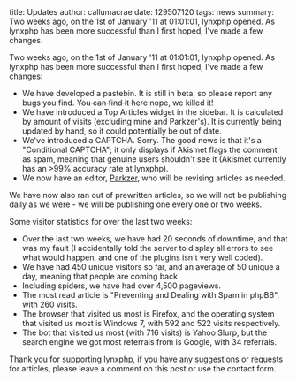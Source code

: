 <info>
title: Updates
author: callumacrae
date: 129507120
tags: news
summary: Two weeks ago, on the 1st of January '11 at 01:01:01, lynxphp opened. As lynxphp has been more successful than I first hoped, I've made a few changes.
</info>

Two weeks ago, on the 1st of January '11 at 01:01:01, lynxphp opened. As lynxphp has been more successful than I first hoped, I've made a few changes:

* We have developed a pastebin. It is still in beta, so please report any bugs you find. <s>You can find it here</s> nope, we killed it!
* We have introduced a Top Articles widget in the sidebar. It is calculated by amount of visits (excluding mine and Parkzer's). It is currently being updated by hand, so it could potentially be out of date.
* We've introduced a CAPTCHA. Sorry. The good news is that it's a "Conditional CAPTCHA"; it only displays if Akismet flags the comment as spam, meaning that genuine users shouldn't see it (Akismet currently has an >99% accuracy rate at lynxphp).
* We now have an editor, [Parkzer](http://parkzer.com), who will be revising articles as needed.

We have now also ran out of prewritten articles, so we will not be publishing daily as we were - we will be publishing one every one or two weeks.

Some visitor statistics for over the last two weeks:

* Over the last two weeks, we have had 20 seconds of downtime, and that was my fault (I accidentally told the server to display all errors to see what would happen, and one of the plugins isn't very well coded).
* We have had 450 unique visitors so far, and an average of 50 unique a day, meaning that people are coming back.
* Including spiders, we have had over 4,500 pageviews.
* The most read article is "Preventing and Dealing with Spam in phpBB", with 260 visits.
* The browser that visited us most is Firefox, and the operating system that visited us most is Windows 7, with 592 and 522 visits respectively.
* The bot that visited us most (with 716 visits) is Yahoo Slurp, but the search engine we got most referrals from is Google, with 34 referrals.

Thank you for supporting lynxphp, if you have any suggestions or requests for articles, please leave a comment on this post or use the contact form.
